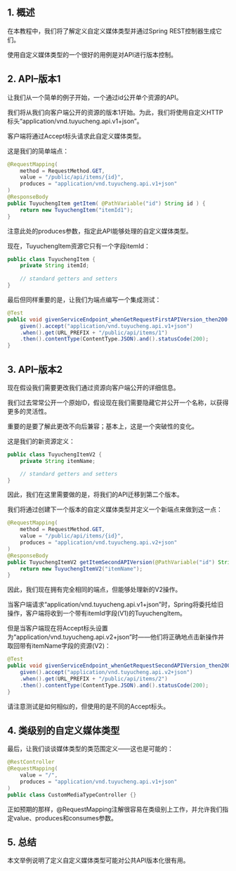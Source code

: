 ## 1. 概述

在本教程中，我们将了解定义自定义媒体类型并通过Spring REST控制器生成它们。

使用自定义媒体类型的一个很好的用例是对API进行版本控制。

## 2. API–版本1

让我们从一个简单的例子开始，一个通过id公开单个资源的API。

我们将从我们向客户端公开的资源的版本1开始。为此，我们将使用自定义HTTP标头“application/vnd.tuyucheng.api.v1+json”。

客户端将通过Accept标头请求此自定义媒体类型。

这是我们的简单端点：

```java
@RequestMapping(
    method = RequestMethod.GET, 
    value = "/public/api/items/{id}", 
    produces = "application/vnd.tuyucheng.api.v1+json"
)
@ResponseBody
public TuyuchengItem getItem( @PathVariable("id") String id ) {
    return new TuyuchengItem("itemId1");
}
```

注意此处的produces参数，指定此API能够处理的自定义媒体类型。

现在，TuyuchengItem资源它只有一个字段itemId：

```java
public class TuyuchengItem {
    private String itemId;
    
    // standard getters and setters
}
```

最后但同样重要的是，让我们为端点编写一个集成测试：

```java
@Test
public void givenServiceEndpoint_whenGetRequestFirstAPIVersion_then200() {
    given().accept("application/vnd.tuyucheng.api.v1+json")
    .when().get(URL_PREFIX + "/public/api/items/1")
    .then().contentType(ContentType.JSON).and().statusCode(200);
}
```

## 3. API–版本2

现在假设我们需要更改我们通过资源向客户端公开的详细信息。

我们过去常常公开一个原始ID，假设现在我们需要隐藏它并公开一个名称，以获得更多的灵活性。

重要的是要了解此更改不向后兼容；基本上，这是一个突破性的变化。

这是我们的新资源定义：

```java
public class TuyuchengItemV2 {
    private String itemName;

    // standard getters and setters
}
```

因此，我们在这里需要做的是，将我们的API迁移到第二个版本。

我们将通过创建下一个版本的自定义媒体类型并定义一个新端点来做到这一点：

```java
@RequestMapping(
    method = RequestMethod.GET, 
    value = "/public/api/items/{id}", 
    produces = "application/vnd.tuyucheng.api.v2+json"
)
@ResponseBody
public TuyuchengItemV2 getItemSecondAPIVersion(@PathVariable("id") String id) {
    return new TuyuchengItemV2("itemName");
}
```

因此，我们现在拥有完全相同的端点，但能够处理新的V2操作。

当客户端请求“application/vnd.tuyucheng.api.v1+json”时，Spring将委托给旧操作，客户端将收到一个带有itemId字段(V1)的TuyuchengItem。

但是当客户端现在将Accept标头设置为“application/vnd.tuyucheng.api.v2+json”时——他们将正确地点击新操作并取回带有itemName字段的资源(V2)：

```java
@Test
public void givenServiceEndpoint_whenGetRequestSecondAPIVersion_then200() {
    given().accept("application/vnd.tuyucheng.api.v2+json")
    .when().get(URL_PREFIX + "/public/api/items/2")
    .then().contentType(ContentType.JSON).and().statusCode(200);
}
```

请注意测试是如何相似的，但使用的是不同的Accept标头。

## 4. 类级别的自定义媒体类型

最后，让我们谈谈媒体类型的类范围定义——这也是可能的：

```java
@RestController
@RequestMapping(
    value = "/", 
    produces = "application/vnd.tuyucheng.api.v1+json"
)
public class CustomMediaTypeController {}
```

正如预期的那样，@RequestMapping注解很容易在类级别上工作，并允许我们指定value、produces和consumes参数。

## 5. 总结

本文举例说明了定义自定义媒体类型可能对公共API版本化很有用。